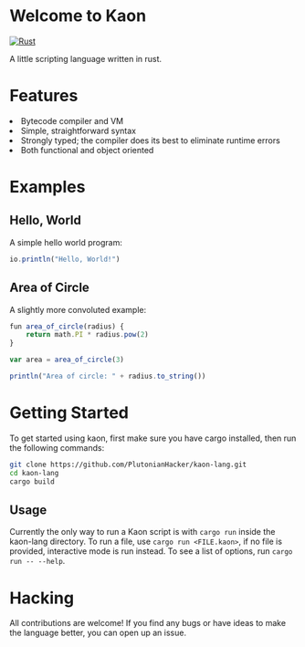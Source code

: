 # Welcome to Kaon

[![Rust](https://github.com/PlutonianHacker/kaon-lang/actions/workflows/rust.yml/badge.svg)](https://github.com/PlutonianHacker/kaon-lang/actions/workflows/rust.yml)

A little scripting language written in rust.
# Features 
<li>Bytecode compiler and VM</li>
<li>Simple, straightforward syntax</li>
<li>Strongly typed; the compiler does its best to eliminate runtime errors</li>
<li>Both functional and object oriented</li>

# Examples

## Hello, World
A simple hello world program:
```javascript
io.println("Hello, World!")
```
## Area of Circle
A slightly more convoluted example:
```javascript
fun area_of_circle(radius) {
    return math.PI * radius.pow(2)
}

var area = area_of_circle(3)

println("Area of circle: " + radius.to_string())
```

# Getting Started
To get started using kaon, first make sure you have cargo installed, then run the following commands:
```bash
git clone https://github.com/PlutonianHacker/kaon-lang.git
cd kaon-lang
cargo build
```
## Usage
Currently the only way to run a Kaon script is with `cargo run` inside the kaon-lang directory. 
To run a file, use `cargo run <FILE.kaon>`, if no file is provided, interactive mode is run instead. To see a list of options, run `cargo run -- --help`.

# Hacking
All contributions are welcome! If you find any bugs or have ideas to make the language better, you can open up an issue. 
